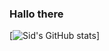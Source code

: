 ### Hallo there
[![Sid's GitHub stats](https://github-readme-stats.vercel.app/api?username=sidharthmrao)]
